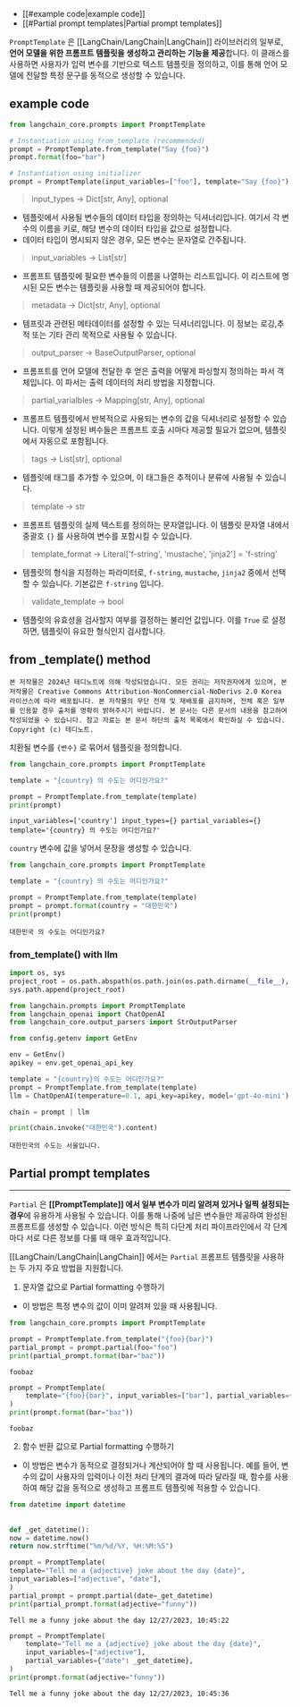 
- [[#example code|example code]]
- [[#Partial prompt templates|Partial prompt templates]]


`PromptTemplate` 은 [[LangChain/LangChain|LangChain]] 라이브러리의 일부로, **언어 모델을 위한 프롬프트 템플릿을 생성하고 관리하는 기능을 제공**합니다. 이 클래스를 사용하면 사용자가 입력 변수를 기반으로 텍스트 템플릿을 정의하고, 이를 통해 언어 모델에 전달할 특정 문구를 동적으로 생성할 수 있습니다.

## example code

```python
from langchain_core.prompts import PromptTemplate

# Instantiation using from_template (recommended)
prompt = PromptTemplate.from_template("Say {foo}")
prompt.format(foo="bar")

# Instantiation using initializer
prompt = PromptTemplate(input_variables=["foo"], template="Say {foo}")
```

> input_types -> Dict[str, Any], optional
- 템플릿에서 사용될 변수들의 데이터 타입을 정의하는 딕셔너리입니다. 여기서 각 변수의 이름을 키로, 해당 변수의 데이터 타입을 값으로 설정합니다.
- 데이터 타입이 명시되지 않은 경우, 모든 변수는 문자열로 간주됩니다.

> input_variables -> List[str]
- 프롬프트 템플릿에 필요한 변수들의 이름을 나열하는 리스트입니다. 이 리스트에 명시된 모든 변수는 템플릿을 사용할 때 제공되어야 합니다.

> metadata -> Dict[str, Any], optional
- 템프릿과 관련된 메타데이터를 설정할 수 있는 딕셔너리입니다. 이 정보는 로깅,추적 또는 기타 관리 목적으로 사용될 수 있습니다.

> output_parser -> BaseOutputParser, optional
- 프롬프트를 언어 모델에 전달한 후 얻은 출력을 어떻게 파싱할지 정의하는 파서 객체입니다. 이 파서는 출력 데이터의 처리 방법을 지정합니다.

> partial_varialbles -> Mapping[str, Any], optional
- 프롬프트 템플릿에서 반복적으로 사용되는 변수의 값을 딕셔너리로 설정할 수 있습니다. 이렇게 설정된 벼수들은 프롬프트 호출 시마다 제공할 필요가 없으며, 템플릿에서 자동으로 포함됩니다.

> tags -> List[str], optional
- 템플릿에 태그를 추가할 수 있으며, 이 태그들은 추적이나 분류에 사용될 수 있습니다.

> template -> str
- 프롬프트 템플릿의 실제 텍스트를 정의하는 문자열입니다. 이 템플릿 문자열 내에서 중괄호 `{}` 를 사용하여 변수를 포함시킬 수 있습니다.

> template_format -> Literal\['f-string', 'mustache', 'jinja2\'] = 'f-string'
- 템플릿의 형식을 지정하는 파라미터로, `f-string`, `mustache`, `jinja2` 중에서 선택할 수 있습니다. 기본값은 `f-string` 입니다.

> validate_template -> bool
- 템플릿의 유효성을 검사할지 여부를 결정하는 불리언 값입니다. 이를 `True` 로 설정하면, 템플릿이 유요한 형식인지 검사합니다.

## from \_template() method

```
본 저작물은 2024년 테디노트에 의해 작성되었습니다. 모든 권리는 저작권자에게 있으며, 본 저작물은 Creative Commons Attribution-NonCommercial-NoDerivs 2.0 Korea 라이선스에 따라 배포됩니다. 본 저작물의 무단 전재 및 재배포를 금지하며, 전체 혹은 일부를 인용할 경우 출처를 명확히 밝혀주시기 바랍니다. 본 문서는 다른 문서의 내용을 참고하여 작성되었을 수 있습니다. 참고 자료는 본 문서 하단의 출처 목록에서 확인하실 수 있습니다. Copyright (c) 테디노트.
```

치환될 변수를 `{변수}` 로 묶어서 템플릿을 정의합니다.

```python
from langchain_core.prompts import PromptTemplate

template = "{country} 의 수도는 어디인가요?"

prompt = PromptTemplate.from_template(template)
print(prompt)
```

```
input_variables=['country'] input_types={} partial_variables={} template='{country} 의 수도는 어디인가요?'
```

`country` 변수에 값을 넣어서 문장을 생성할 수 있습니다.

```python
from langchain_core.prompts import PromptTemplate

template = "{country} 의 수도는 어디인가요?"

prompt = PromptTemplate.from_template(template)
prompt = prompt.format(country = "대한민국")
print(prompt)
```

```
대한민국 의 수도는 어디인가요?
```

### from_template() with llm

```python
import os, sys
project_root = os.path.abspath(os.path.join(os.path.dirname(__file__), '..', '..'))
sys.path.append(project_root)

from langchain.prompts import PromptTemplate
from langchain_openai import ChatOpenAI
from langchain_core.output_parsers import StrOutputParser

from config.getenv import GetEnv

env = GetEnv()
apikey = env.get_openai_api_key

template = "{country}의 수도는 어디인가요?"
prompt = PromptTemplate.from_template(template)
llm = ChatOpenAI(temperature=0.1, api_key=apikey, model='gpt-4o-mini')

chain = prompt | llm

print(chain.invoke("대한민국").content)
```

```
대한민국의 수도는 서울입니다.
```



## Partial prompt templates
---

`Partial` 은 **[[PromptTemplate]] 에서 일부 변수가 미리 알려져 있거나 일찍 설정되는 경우**에 유용하게 사용될 수 있습니다. 이를 통해 나중에 남은 변수들만 제공하여 완성된 프롬프트를 생성할 수 있습니다. 이런 방식은 특히 다단계 처리 파이프라인에서 각 단계마다 서로 다른 정보를 다룰 때 매우 효과적입니다.

[[LangChain/LangChain|LangChain]] 에서는 `Partial` 프롬프트 템플릿을 사용하는 두 가지 주요 방법을 지원합니다.

1. 문자열 값으로 Partial formatting 수행하기
- 이 방법은 특정 변수의 값이 이미 알려져 있을 때 사용됩니다.

```python
from langchain_core.prompts import PromptTemplate

prompt = PromptTemplate.from_template("{foo}{bar}")
partial_prompt = prompt.partial(foo="foo")
print(partial_prompt.format(bar="baz"))
```

```
foobaz
```

```python
prompt = PromptTemplate(
    template="{foo}{bar}", input_variables=["bar"], partial_variables={"foo": "foo"}
)
print(prompt.format(bar="baz"))
```

```
foobaz
```

2. 함수 반환 값으로 Partial formatting 수행하기
- 이 방법은 변수가 동적으로 결정되거나 계산되어야 할 때 사용됩니다. 예를 들어, 변수의 값이 사용자의 입력이나 이전 처리 단계의 결과에 따라 달라질 때, 함수를 사용하여 해당 값을 동적으로 생성하고 프롬프트 템플릿에 적용할 수 있습니다.

```python
from datetime import datetime  
  
  
def _get_datetime():  
now = datetime.now()  
return now.strftime("%m/%d/%Y, %H:%M:%S")
```

```python
prompt = PromptTemplate(  
template="Tell me a {adjective} joke about the day {date}",  
input_variables=["adjective", "date"],  
)  
partial_prompt = prompt.partial(date=_get_datetime)  
print(partial_prompt.format(adjective="funny"))
```

```
Tell me a funny joke about the day 12/27/2023, 10:45:22
```

```python
prompt = PromptTemplate(
    template="Tell me a {adjective} joke about the day {date}",
    input_variables=["adjective"],
    partial_variables={"date": _get_datetime},
)
print(prompt.format(adjective="funny"))
```

```
Tell me a funny joke about the day 12/27/2023, 10:45:36
```

